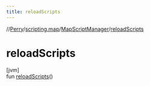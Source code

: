 ```yaml
---
title: reloadScripts
---
```

//[Perry](../../../index.html)/[scripting.map](../index.html)/[MapScriptManager](index.html)/[reloadScripts](reload-scripts.html)



# reloadScripts



[jvm]\
fun [reloadScripts](reload-scripts.html)()




